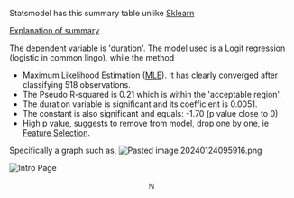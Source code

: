 Statsmodel has this summary table unlike [Sklearn](./Sklearn.html)

[Explanation of summary](https://youtu.be/JwUj5M8QY4U?t=658)

The dependent variable is 'duration'. The model used is a Logit regression (logistic in common lingo), while the method 
- Maximum Likelihood Estimation ([MLE](./MLE.html)). It has clearly converged after classifying 518 observations.
- The Pseudo R-squared is 0.21 which is within the 'acceptable region'.
- The duration variable is significant and its coefficient is 0.0051.
- The constant is also significant and equals: -1.70 (p value close to 0)
- High p value, suggests to remove from model, drop one by one, ie [Feature Selection](./Feature%20Selection.html).

Specifically a graph such as,
![Pasted image 20240124095916.png](../images/Pasted%20image%2020240124095916.png)

![Intro Page](../.gitbook/assets/intro.png)



$$\mathbb{N}$$